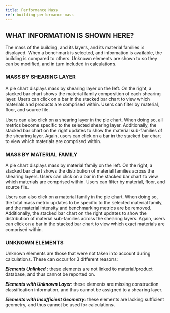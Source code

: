```yaml
---
title: Performance Mass
ref: building-performance-mass
---
```


## WHAT INFORMATION IS SHOWN HERE?
The mass of the building, and its layers, and its material families is displayed. When a benchmark is selected, and information is available, the building is compared to others. Unknown elements are shown to so they can be modified, and in turn included in calculations. 

### MASS BY SHEARING LAYER
A pie chart displays mass by shearing layer on the left. On the right, a stacked bar chart shows the material family composition of each shearing layer. Users can click on a bar in the stacked bar chart to view which materials and products are comprised within. Users can filter by material, floor, and source file.

Users can also click on a shearing layer in the pie chart. When doing so, all metrics become specific to the selected shearing layer. Additionally, the stacked bar chart on the right updates to show the material sub-families of the shearing layer. Again, users can click on a bar in the stacked bar chart to view which materials are comprised within. 

### MASS BY MATERIAL FAMILY
A pie chart displays mass by material family on the left. On the right, a stacked bar chart shows the distribution of material families across the shearing layers. Users can click on a bar in the stacked bar chart to view which materials are comprised within. Users can filter by material, floor, and source file.

Users can also click on a material family in the pie chart. When doing so, the total mass metric updates to be specific to the selected material family, and the material intensity and benchmarking metrics are be removed. Additionally, the stacked bar chart on the right updates to show the distribution of material sub-families across the shearing layers. Again, users can click on a bar in the stacked bar chart to view which exact materials are comprised within. 

### UNKNOWN ELEMENTS
Unknown elements are those that were not taken into account during calculations. These can occur for 3 different reasons:

__*Elements Unlinked*__ : these elements are not linked to material/product database, and thus cannot be reported on.

__*Elements with Unknown Layer*__: these elements are missing construction classification information, and thus cannot be assigned to a shearing layer.

__*Elements with Insufficient Geometry*__: these elements are lacking sufficient geometry, and thus cannot be used for calculations.

